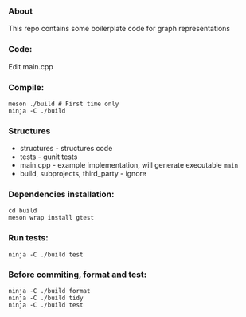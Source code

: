 ### About

This repo contains some boilerplate code for graph representations


### Code:
Edit main.cpp

### Compile: 
```
meson ./build # First time only
ninja -C ./build
```

### Structures
+ structures - structures code
+ tests - gunit tests
+ main.cpp - example implementation, will generate executable `main`
+ build, subprojects, third_party - ignore

### Dependencies installation:
```
cd build
meson wrap install gtest
```

### Run tests:
```
ninja -C ./build test
```

### Before commiting, format and test:
```
ninja -C ./build format
ninja -C ./build tidy
ninja -C ./build test
```